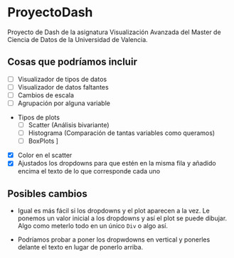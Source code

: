 # ProyectoDash
Proyecto de Dash de la asignatura Visualización Avanzada del Master de Ciencia de Datos de la Universidad de Valencia.

## Cosas que podríamos incluir

- [ ] Visualizador de tipos de datos
- [ ] Visualizador de datos faltantes
- [ ] Cambios de escala
- [ ] Agrupación por alguna variable
- Tipos de plots
    - [ ] Scatter (Análisis bivariante)
    - [ ] Histograma (Comparación de tantas variables como queramos)
    - [ ] BoxPlots
    ]
- [x] Color en el scatter
- [x] Ajustados los dropdowns para que estén en la misma fila y añadido encima el texto de lo que corresponde cada uno

## Posibles cambios

- Igual es más fácil si los dropdowns y el plot aparecen a la vez. Le ponemos un valor inicial a los dropdowns y así el plot se puede dibujar. Algo como meterlo todo en un único `Div` o algo así.

- Podríamos probar a poner los dropwdowns en vertical y ponerles delante el texto en lugar de ponerlo arriba.